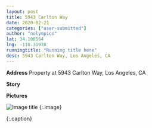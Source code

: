 ```yaml
---
layout: post
title: 5943 Carlton Way
date: 2020-02-21
categories: ["user-submitted"]
author: "nolympics"
lat: 34.100564
lng: -118.31938
runningtitle: "Running title here"
desc: 5943 Carlton Way, Los Angeles, CA
---
```

**Address**
Property at 5943 Carlton Way, Los Angeles, CA

**Story**


**Pictures**

![Image title]()
    {:.image}

   {:.caption}
